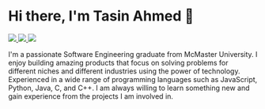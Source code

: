 # Hi there, I'm Tasin Ahmed 👋

<p align="left">
	<a href="https://www.linkedin.com/in/tasinahmed/">
		<img src="https://img.shields.io/badge/LinkedIn-0077B5?style=for-the-badge&logo=linkedin&logoColor=white" />
	</a>
  <a href="https://www.tasin.ca/">
		<img src="https://img.shields.io/badge/portfolio-1AA260?style=for-the-badge&logo=About.me&logoColor=white" />
	</a>
  <a href="mailto:attasin1998@gmail.com">
		<img src="https://img.shields.io/badge/Gmail-D14836?style=for-the-badge&logo=gmail&logoColor=white" />
	</a>
</p>

I'm a passionate Software Engineering graduate from McMaster University. I enjoy building amazing products that focus on solving problems for different niches and different industries using the power of technology. Experienced in a wide range of programming languages such as JavaScript, Python, Java, C, and C++. I am always willing to learn something new and gain experience from the projects I am involved in.
